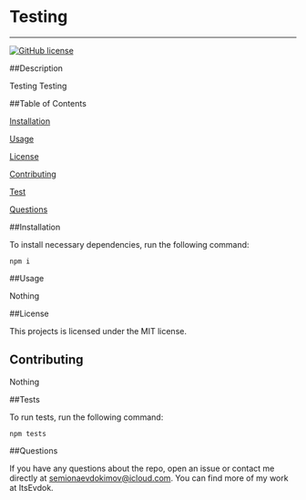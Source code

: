 
# Testing
---
[![GitHub license](https://img.shields.io/badge/MIT-blue.svg)](https://opensource.org/licenses/MIT)

##Description

Testing Testing

##Table of Contents

[Installation](#installation)

[Usage](#usage)

[License](#license)

[Contributing](#contributing)

[Test](#test)

[Questions](#questions)

##Installation

To install necessary dependencies, run the following command:

    npm i

##Usage

Nothing

##License

This projects is licensed under the MIT license.

## Contributing
Nothing

##Tests

To run tests, run the following command:

    npm tests
    
##Questions 

If you have any questions about the repo, open an issue or contact me directly at semionaevdokimov@icloud.com. You can find more of my work at ItsEvdok.
